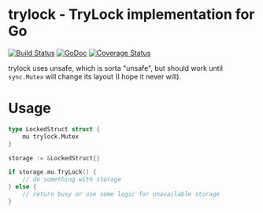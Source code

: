 trylock - TryLock implementation for Go
=======================================

[![Build Status](https://travis-ci.org/DmitriyMV/trylock.svg?branch=master)](https://travis-ci.org/DmitriyMV/trylock)
[![GoDoc](https://godoc.org/github.com/DmitriyMV/trylock?status.svg)](https://godoc.org/github.com/DmitriyMV/trylock)
[![Coverage Status](https://img.shields.io/coveralls/DmitriyMV/trylock.svg?flat=1)](https://coveralls.io/github/DmitriyMV/trylock)

trylock uses unsafe, which is sorta "unsafe", but should work until `sync.Mutex`
will change its layout (I hope it never will).

# Usage

```go
type LockedStruct struct {
	mu trylock.Mutex
}

storage := &LockedStruct{}

if storage.mu.TryLock() {
	// do something with storage
} else {
	// return busy or use some logic for unavailable storage
}
```
